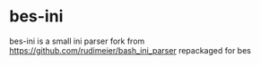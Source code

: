bes-ini
========

bes-ini is a small ini parser fork from https://github.com/rudimeier/bash_ini_parser
repackaged for bes
